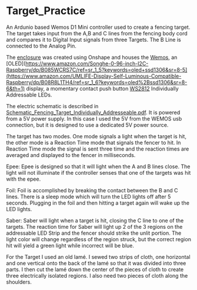 # Target_Practice

An Ardunio based Wemos D1 Mini controller used to create a fencing target. The target takes input from the A,B and C lines from the fencing body cord and compares it to Digital Input signals from three Targets. The B Line is connected to the Analog Pin.

The [enclosure](https://cad.onshape.com/documents/c0f35fa07750503116a4982c/w/df9ccf835c31fb7563f26bd6/e/0c82ad34fe834bd92dafb4dc) was created using Onshape and houses the [Wemos](https://www.amazon.com/Organizer-ESP8266-Internet-Development-Compatible/dp/B081PX9YFV/ref=sr_1_3?keywords=wemos+d1+mini&sr=8-3), an [OLED](https://www.amazon.com/Songhe-0-96-inch-I2C-Raspberry/dp/B085WCRS7C/ref=sr_1_5?keywords=oled+ssd1306&sr=8-5](https://www.amazon.com/UMLIFE-Display-Self-Luminous-Compatible-Raspberry/dp/B08R8L1TH4/ref=sr_1_6?keywords=oled%2Bssd1306&sr=8-6&th=1) display, a momentary contact push button [WS2812](https://www.amazon.com/BTF-LIGHTING-Flexible-Individually-Addressable-Non-waterproof/dp/B01CDTEJBG/ref=sxin_16_pa_sp_search_thematic_sspa?content-id=amzn1.sym.9aaeff48-3310-46df-94ec-ea59eda4c869%3Aamzn1.sym.9aaeff48-3310-46df-94ec-ea59eda4c869&cv_ct_cx=ws2812b%2Bled%2Bstrip&keywords=ws2812b%2Bled%2Bstrip&pd_rd_i=B01CDTEJBG&pd_rd_r=243e2b19-9ba6-4468-9cfc-878a01be8559&pd_rd_w=z607i&pd_rd_wg=7a3mR&pf_rd_p=9aaeff48-3310-46df-94ec-ea59eda4c869&pf_rd_r=Y0J400D35XPYA4JBNP74&sbo=RZvfv%2F%2FHxDF%2BO5021pAnSA%3D%3D&sr=1-1-2b34d040-5c83-4b7f-ba01-15975dfb8828-spons&spLa=ZW5jcnlwdGVkUXVhbGlmaWVyPUEyWkhIMEEySDNRRVY2JmVuY3J5cHRlZElkPUEwNzQ2NzA0TFQ2WjFEUk5MV0dUJmVuY3J5cHRlZEFkSWQ9QTAwMDA5NThWS0s4UUpSQTRMUU4md2lkZ2V0TmFtZT1zcF9zZWFyY2hfdGhlbWF0aWMmYWN0aW9uPWNsaWNrUmVkaXJlY3QmZG9Ob3RMb2dDbGljaz10cnVl&th=1) Individually Addressable LEDs.

The electric schematic is described in [Schematic_Fencing_Target_Individually_Addresseable.pdf](Schematic_Fencing_Target_Individually_Addresseable.pdf). It is powered from a 5V power supply. In this case I used the 5V from the WEMOS usb connection, but it is designed to use a dedicated 5V power source.

The target has two modes. One mode signals a light when the target is hit, the other mode is a Reaction Time mode that signals the fencer to hit. In Reaction Time mode the signal is sent three time and the reaction times are averaged and displayed to the fencer in milliseconds.

Epee: Epee is designed so that it will light when the A and B lines close. The light will not illuminate if the controller senses that one of the targets was hit with the epee.

Foil: Foil is accomplished by breaking the contact between the B and C lines. There is a sleep mode which will turn the LED lights off after 5 seconds. Plugging in the foil and then hitting a target again will wake up the LED lights.

Saber: Saber will light when a target is hit, closing the C line to one of the targets. The reaction time for Saber will light up 2 of the 3 regions on the addressable LED Strip and the fencer should strike the unlit portion. The light color will change regardless of the region struck, but the correct region hit will yield a green light while incorrect will be blue.

For the Target I used an old lamé. I sewed two strips of cloth, one horizontal and one vertical onto the back of the lamé so that it was divided into three parts. I then cut the lamé down the center of the pieces of cloth to create three electrically isolated regions. I also need two pieces of cloth along the shoulders.
